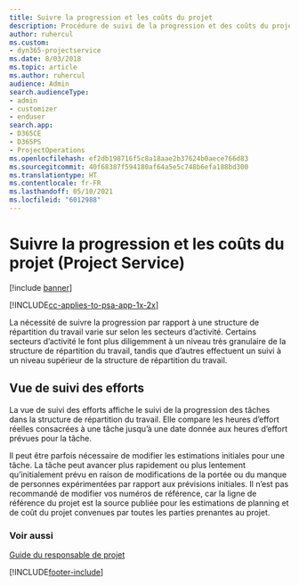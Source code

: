 ```yaml
---
title: Suivre la progression et les coûts du projet
description: Procédure de suivi de la progression et des coûts du projet dans Project Service
author: ruhercul
ms.custom:
- dyn365-projectservice
ms.date: 8/03/2018
ms.topic: article
ms.author: ruhercul
audience: Admin
search.audienceType:
- admin
- customizer
- enduser
search.app:
- D365CE
- D365PS
- ProjectOperations
ms.openlocfilehash: ef2db198716f5c8a18aae2b37624b0aece766d83
ms.sourcegitcommit: 40f68387f594180af64a5e5c748b6efa188bd300
ms.translationtype: HT
ms.contentlocale: fr-FR
ms.lasthandoff: 05/10/2021
ms.locfileid: "6012988"
---
```

# <a name="track-project-progress-and-cost-project-service"></a>Suivre la progression et les coûts du projet (Project Service)

[!include [banner](../includes/psa-now-project-operations.md)]

[!INCLUDE[cc-applies-to-psa-app-1x-2x](../includes/cc-applies-to-psa-app-1x-2x.md)]

La nécessité de suivre la progression par rapport à une structure de répartition du travail varie sur selon les secteurs d’activité. Certains secteurs d’activité le font plus diligemment à un niveau très granulaire de la structure de répartition du travail, tandis que d’autres effectuent un suivi à un niveau supérieur de la structure de répartition du travail.  
  
## <a name="effort-tracking-view"></a>Vue de suivi des efforts  
La vue de suivi des efforts affiche le suivi de la progression des tâches dans la structure de répartition du travail. Elle compare les heures d’effort réelles consacrées à une tâche jusqu’à une date donnée aux heures d’effort prévues pour la tâche.  
  
Il peut être parfois nécessaire de modifier les estimations initiales pour une tâche. La tâche peut avancer plus rapidement ou plus lentement qu’initialement prévu en raison de modifications de la portée ou du manque de personnes expérimentées par rapport aux prévisions initiales. Il n’est pas recommandé de modifier vos numéros de référence, car la ligne de référence du projet est la source publiée pour les estimations de planning et de coût du projet convenues par toutes les parties prenantes au projet.  
  
### <a name="see-also"></a>Voir aussi  
 [Guide du responsable de projet](../psa/project-manager-guide.md)


[!INCLUDE[footer-include](../includes/footer-banner.md)]
